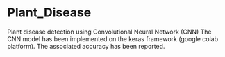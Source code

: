 # Plant_Disease
Plant disease detection using Convolutional Neural Network (CNN)
The CNN model has been implemented on the keras framework (google colab platform). The associated accuracy has been reported.
